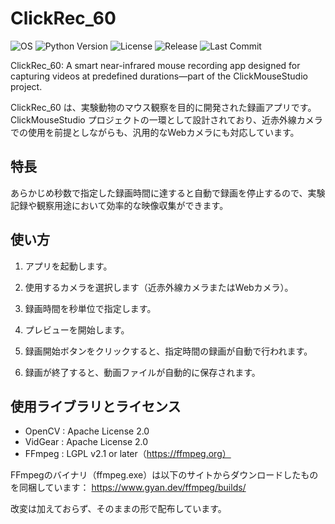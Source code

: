 # ClickRec_60

![OS](https://img.shields.io/badge/platform-Windows%2010%2F11_Only-green)
![Python Version](https://img.shields.io/badge/python-3.12.10-pink)
![License](https://img.shields.io/badge/license-Apache--2.0-blue)
![Release](https://img.shields.io/github/v/release/ClickMouseStudio/ClickRec_60)
![Last Commit](https://img.shields.io/github/last-commit/ClickMouseStudio/ClickRec_60)


ClickRec_60: A smart near-infrared mouse recording app designed for capturing videos at predefined durations—part of the ClickMouseStudio project.

ClickRec_60 は、実験動物のマウス観察を目的に開発された録画アプリです。ClickMouseStudio プロジェクトの一環として設計されており、近赤外線カメラでの使用を前提としながらも、汎用的なWebカメラにも対応しています。

## 特長
あらかじめ秒数で指定した録画時間に達すると自動で録画を停止するので、実験記録や観察用途において効率的な映像収集ができます。

## 使い方

1. アプリを起動します。

1. 使用するカメラを選択します（近赤外線カメラまたはWebカメラ）。

1. 録画時間を秒単位で指定します。

1. プレビューを開始します。

1. 録画開始ボタンをクリックすると、指定時間の録画が自動で行われます。

1. 録画が終了すると、動画ファイルが自動的に保存されます。



## 使用ライブラリとライセンス

- OpenCV : Apache License 2.0
- VidGear : Apache License 2.0
- FFmpeg : LGPL v2.1 or later（https://ffmpeg.org）

FFmpegのバイナリ（ffmpeg.exe）は以下のサイトからダウンロードしたものを同梱しています：
https://www.gyan.dev/ffmpeg/builds/

改変は加えておらず、そのままの形で配布しています。